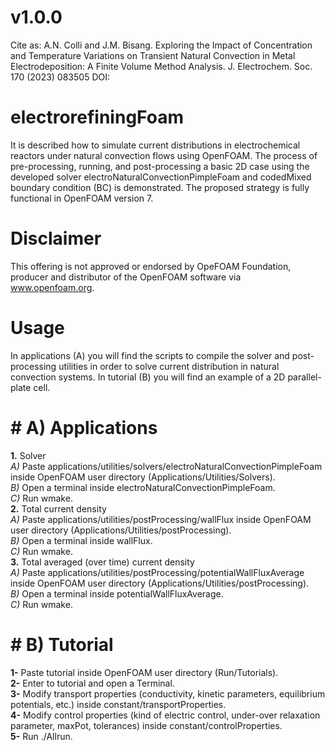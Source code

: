 # v1.0.0

Cite as: A.N. Colli and J.M. Bisang. Exploring the Impact of Concentration and Temperature Variations on Transient Natural Convection in Metal Electrodeposition: A Finite Volume Method Analysis. J. Electrochem. Soc. 170 (2023) 083505
DOI: 

# electrorefiningFoam
It is described how to simulate current distributions in electrochemical reactors under natural convection flows using OpenFOAM. The process of pre-processing, running, and post-processing a basic 2D case using the developed solver electroNaturalConvectionPimpleFoam and codedMixed boundary condition (BC) is demonstrated. The proposed strategy is fully functional in OpenFOAM version 7.

# Disclaimer
This offering is not approved or endorsed by OpeFOAM Foundation, producer and distributor of the OpenFOAM software via www.openfoam.org.

# Usage
In applications (A) you will find the scripts to compile the solver and post-processing utilities in order to solve current distribution in natural convection systems.
In tutorial (B) you will find an example of a 2D parallel-plate cell. 

# #  A) Applications
**1.**  Solver  
_A)_ Paste applications/utilities/solvers/electroNaturalConvectionPimpleFoam inside OpenFOAM user directory (Applications/Utilities/Solvers).  
_B)_ Open a terminal inside electroNaturalConvectionPimpleFoam.  
_C)_ Run wmake.  
**2.**  Total current density  
_A)_ Paste applications/utilities/postProcessing/wallFlux inside OpenFOAM user directory (Applications/Utilities/postProcessing).  
_B)_ Open a terminal inside wallFlux.  
_C)_ Run wmake.  
**3.**  Total averaged (over time) current density  
_A)_ Paste applications/utilities/postProcessing/potentialWallFluxAverage inside OpenFOAM user directory (Applications/Utilities/postProcessing).  
_B)_ Open a terminal inside potentialWallFluxAverage.  
_C)_ Run wmake.  


# #  B) Tutorial
**1-** Paste tutorial inside OpenFOAM user directory (Run/Tutorials).  
**2-** Enter to tutorial and open a Terminal.  
**3-** Modify transport properties (conductivity, kinetic parameters, equilibrium potentials, etc.) inside constant/transportProperties.  
**4-** Modify control properties (kind of electric control, under-over relaxation parameter, maxPot, tolerances) inside constant/controlProperties.   
**5-** Run ./Allrun.    

